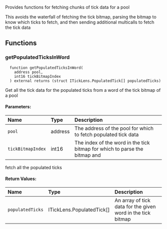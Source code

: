 Provides functions for fetching chunks of tick data for a pool

This avoids the waterfall of fetching the tick bitmap, parsing the bitmap to know which ticks to fetch, and
then sending additional multicalls to fetch the tick data

## Functions

### getPopulatedTicksInWord

```solidity
  function getPopulatedTicksInWord(
    address pool,
    int16 tickBitmapIndex
  ) external returns (struct ITickLens.PopulatedTick[] populatedTicks)
```

Get all the tick data for the populated ticks from a word of the tick bitmap of a pool

#### Parameters:

| Name              | Type    | Description                                                                |
| :---------------- | :------ | :------------------------------------------------------------------------- |
| `pool`            | address | The address of the pool for which to fetch populated tick data             |
| `tickBitmapIndex` | int16   | The index of the word in the tick bitmap for which to parse the bitmap and |

fetch all the populated ticks

#### Return Values:

| Name             | Type                      | Description                                                 |
| :--------------- | :------------------------ | :---------------------------------------------------------- |
| `populatedTicks` | ITickLens.PopulatedTick[] | An array of tick data for the given word in the tick bitmap |
